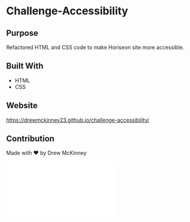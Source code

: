 # Challenge-Accessibility

## Purpose
Refactored HTML and CSS code to make Horiseon site more accessible.

## Built With
* HTML
* CSS

## Website
https://drewmckinney23.github.io/challenge-accessibility/

## Contribution
Made with ❤️ by Drew McKinney

![Screenshot](./images/challenge-screenshot_files/challenge-screenshot.pdf)
